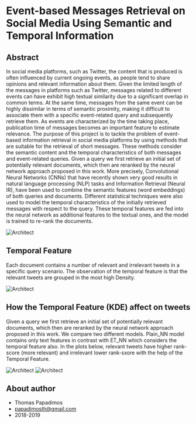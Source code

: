 # Event-based Messages Retrieval on Social Media Using Semantic and Temporal Information



## Abstract

Ιn social media platforms, such as Twitter, the content that is produced is often influenced by current ongoing events, as people tend to share opinions and relevant information about them. Given the limited length of the messages in platforms such as Twitter, messages related to different events can have exhibit high textual similarity due to a significant overlap in common terms. At the same time, messages from the same event can be highly dissimilar in terms of semantic proximity, making it difficult to associate them with a specific event-related query and subsequently retrieve them. As events are characterized by the time taking place, publication time of messages becomes an important feature to estimate relevance.
The purpose of this project is to tackle the problem of event-based information retrieval in social media platforms by using methods that are suitable for the retrieval of short messages. These methods consider the semantic content and the temporal characteristics of both messages and event-related queries. Given a query we first retrieve an initial set of potentially relevant documents, which then are reranked by the neural network approach proposed in this work. More precisely, Convolutional Neural Networks (CNNs) that have recently shown very good results in natural language processing (NLP) tasks and Information Retrieval (Neural IR), have been used to combine the semantic features (word embeddings) of both queries and documents. Different statistical techniques were also used to model the temporal characteristics of the initially retrieved messages with respect to the query. These temporal features are fed into the neural network as additional features to the textual ones, and the model is trained to re-rank the documents.

![Architect](https://github.com/thomaspapadimos/Retreival-messages/blob/master/ARCHITECT.png)

## Temporal Feature 

Each document contains a number of relevant and irrelevant tweets in a specific query scenario. The observation of the temporal feature is that the relevant tweets are grouped in the most high Density.

![Architect](https://github.com/thomaspapadimos/Retreival-messages/blob/master/KDE_plot.png)

## How the Temporal Feature (KDE) affect on tweets
Given a query we first retrieve an initial set of potentially relevant documents, which then are reranked by the neural network approach proposed in this work. We compare two different models. Plain_NN model contains only text features in contrast with ET_NN which considers the temporal feature also. In the plots below, relevant tweets have higher rank-score (more relevant) and irrelevant lower rank-sxore with the help of the Temporal Feature.

![Architect](https://github.com/thomaspapadimos/Retreival-messages/blob/master/relevant_tweets_score.png)
![Architect](https://github.com/thomaspapadimos/Retreival-messages/blob/master/Irrelevant_tweets_score.png)

About author
------------
- Thomas Papadimos
- papadimosth@gmail.com
- 2018-2019
